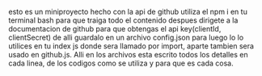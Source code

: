 esto es un miniproyecto hecho con la api de github
utiliza el 
npm i 
en tu terminal bash para que traiga todo el contenido
despues dirigete a la documentacion de github para que obtengas el api key(clientId, clientSecret) 
de alli guardalo en un archivo config.json para luego lo lo utilices en tu index js donde sera llamado por import, aparte tambien sera usado en github.js.
Alli en los archivos esta escrito todos los detalles en cada linea, de los codigos como se utiliza y para que es cada cosa. 